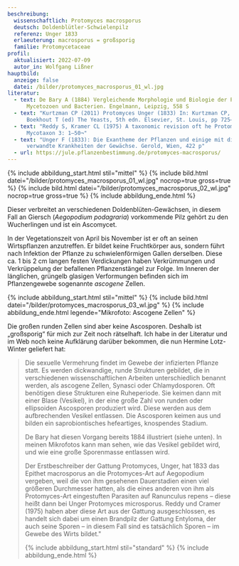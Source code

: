 ```yaml
---
beschreibung:
  wissenschaftlich: Protomyces macrosporus
  deutsch: Doldenblütler-Schwielenpilz
  referenz: Unger 1833
  erlaeuterung: macrosporus = großsporig
  familie: Protomycetaceae
profil:
  aktualisiert: 2022-07-09
  autor_in: Wolfgang Lißner
hauptbild:
  anzeige: false
  datei: /bilder/protomyces_macrosporus_01_wl.jpg
literatur:
  - text: De Bary A (1884) Vergleichende Morphologie und Biologie der Pilze
      Mycetozoen und Bacterien. Engelmann, Leipzig, 558 S
  - text: "Kurtzman CP (2011) Protomyces Unger (1833) In: Kurtzman CP, Fell JW,
      Boekhout T (ed) The Yeasts, 5th edn. Elsevier, St. Louis, pp 725–731"
  - text: "Reddy S, Kramer CL (1975) A taxonomic revision oft he Protomycetales.
      Mycotaxon 3: 1–50¬"
  - text: "Unger F (1833): Die Exantheme der Pflanzen und einige mit diesen
      verwandte Krankheiten der Gewächse. Gerold, Wien, 422 p"
  - url: https://jule.pflanzenbestimmung.de/protomyces-macrosporus/
---
```

{% include abbildung_start.html stil="mittel" %}
{% include bild.html datei="/bilder/protomyces_macrosporus_01_wl.jpg" nocrop=true gross=true %}
{% include bild.html datei="/bilder/protomyces_macrosporus_02_wl.jpg" nocrop=true gross=true %}
{% include abbildung_ende.html %}

Dieser verbreitet an verschiedenen Doldenblüten-Gewächsen, in diesem Fall an Giersch (*Aegopodium podagraria*) vorkommende Pilz gehört zu den Wucherlingen und ist ein Ascomycet.

In der Vegetationszeit von April bis November ist er oft an seinen Wirtspflanzen anzutreffen. Er bildet keine Fruchtkörper aus, sondern führt nach Infektion der Pflanze zu schwielenförmigen Gallen derselben. Diese ca. 1 bis 2 cm langen festen Verdickungen haben Verkrümmungen und Verkrüppelung der befallenen Pflanzenstängel zur Folge. Im Inneren der länglichen, grüngelb glasigen Verformungen befinden sich im Pflanzengewebe sogenannte *ascogene* Zellen.

{% include abbildung_start.html stil="mittel" %}
{% include bild.html datei="/bilder/protomyces_macrosporus_03_wl.jpg" %}
{% include abbildung_ende.html legende="Mikrofoto: Ascogene Zellen" %}

Die großen runden Zellen sind aber keine Ascosporen. Deshalb ist „großsporig“ für mich zur Zeit noch rätselhaft. Ich habe in der Literatur und im Web noch keine Aufklärung darüber bekommen, die nun Hermine Lotz-Winter geliefert hat:

> Die sexuelle Vermehrung findet im Gewebe der infizierten Pflanze statt. Es werden dickwandige, runde Strukturen gebildet, die in verschiedenen wissenschaftlichen Arbeiten unterschiedlich benannt werden, als ascogene Zellen, Synasci oder Chlamydosporen. Oft benötigen diese Strukturen eine Ruheperiode. Sie keimen dann mit einer Blase (Vesikel), in der eine große Zahl von runden oder ellipsoiden Ascosporen produziert wird. Diese werden aus dem aufbrechenden Vesikel entlassen. Die Ascosporen keimen aus und bilden ein saprobiontisches hefeartiges, knospendes Stadium.
>
> De Bary hat diesen Vorgang bereits 1884 illustriert (siehe unten). In meinen Mikrofotos kann man sehen, wie das Vesikel gebildet wird, und wie eine große Sporenmasse entlassen wird.
>
> Der Erstbeschreiber der Gattung Protomyces, Unger, hat 1833 das Epithet macrosporus an die Protomyces-Art auf Aegopodium vergeben, weil die von ihm gesehenen Dauerstadien einen viel größeren Durchmesser hatten, als die eines anderen von ihm als Protomyces-Art eingestuften Parasiten auf Ranunculus repens – diese heißt dann bei Unger Protomyces microsporus. Reddy und Cramer (1975) haben aber diese Art aus der Gattung ausgeschlossen, es handelt sich dabei um einen Brandpilz der Gattung Entyloma, der auch seine Sporen – in diesem Fall sind es tatsächlich Sporen – im Gewebe des Wirts bildet."
>
> {% include abbildung_start.html stil="standard" %}
> {% include abbildung_ende.html %}